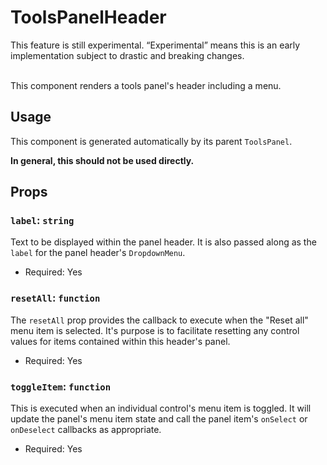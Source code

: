 # ToolsPanelHeader

<div class="callout callout-alert">
This feature is still experimental. “Experimental” means this is an early implementation subject to drastic and breaking changes.
</div>
<br />

This component renders a tools panel's header including a menu.

## Usage

This component is generated automatically by its parent
`ToolsPanel`.

<div class="callout callout-alert">
<strong>In general, this should not be used directly.</strong>
</div>

## Props

### `label`: `string`

Text to be displayed within the panel header. It is also passed along as the
`label` for the panel header's `DropdownMenu`.

-   Required: Yes

### `resetAll`: `function`

The `resetAll` prop provides the callback to execute when the "Reset all" menu
item is selected. It's purpose is to facilitate resetting any control values
for items contained within this header's panel.

-   Required: Yes

### `toggleItem`: `function`

This is executed when an individual control's menu item is toggled. It
will update the panel's menu item state and call the panel item's `onSelect` or
`onDeselect` callbacks as appropriate.

-   Required: Yes
